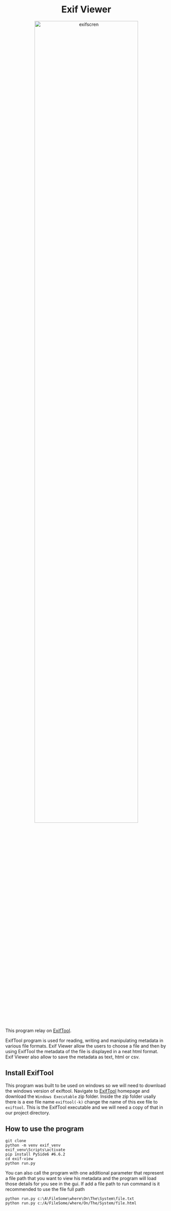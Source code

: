 
<h1 align="center" >Exif Viewer</h1>
<p align="center" width="100%">
<img width="80%" alt="exifscren" src="https://github.com/ip-repo/exif-view/assets/123945379/271f6438-2b0f-4fc9-91f7-48fdae8d846a">
</p>

This program relay on <a href="https://exiftool.org/">ExifTool</a>.

ExifTool program is used for reading, writing and manipulating metadata in various file formats.
Exif Viewer allow the users to choose a file and then by using ExifTool the metadata of the file is displayed in a neat html format. Exif Viewer also allow to save the metadata as text, html or csv.

## Install ExifTool
This program was built to be used on windows so we will need to download the windows version of exiftool.
Navigate to <a href="https://exiftool.org/">ExifTool</a> homepage and download the `Windows Executable` zip folder. 
Inside the zip folder usally there is a exe file name `exiftool(-k)` change the name of this exe file to `exiftool`.
This is the ExifTool executable and we will need a copy of that in our project directory.

## How to use the program

```console
git clone
python -m venv exif_venv
exif_venv\Scripts\activate
pip install PySide6 #6.6.2
cd exif-view
python run.py
```
You can also call the program with one additional parameter that represent a file path that you want to view his metadata and the program will load those details for you see in the gui.
If add a file path to run command is it recommended to use the file full path

```console
python run.py c:\A\FileSome\where\On\The\System\file.txt
python run.py c:/A/FileSome/where/On/The/System/file.html
```


